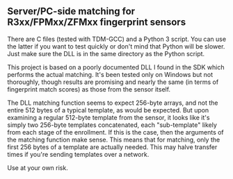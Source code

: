﻿## Server/PC-side matching for R3xx/FPMxx/ZFMxx fingerprint sensors

There are C files (tested with TDM-GCC) and a Python 3 script. 
You can use the latter if you want to test quickly or don't mind that Python will be slower.
Just make sure the DLL is in the same directory as the Python script.

This project is based on a poorly documented DLL I found in the SDK which performs the actual matching.
It's been tested only on Windows but not thoroughly, though results are promising and nearly
the same (in terms of fingerprint match scores) as those from the sensor itself. 

The DLL matching function seems to expect 256-byte arrays, and not the entire 512 bytes of a typical template,
as would be expected. But upon examining a regular 512-byte template from the sensor, it looks like
it's simply two 256-byte templates concatenated, each "sub-template" likely from each stage of the enrollment.
If this is the case, then the arguments of the matching function make sense.
This means that for matching, only the first 256 bytes of a template are actually needed. This may
halve transfer times if you're sending templates over a network.

Use at your own risk.

